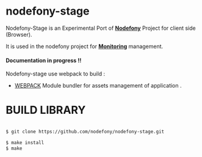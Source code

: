 # nodefony-stage





Nodefony-Stage is an Experimental Port of **[Nodefony](https://github.com/nodefony/nodefony)** Project for client side (Browser).

It is used in the nodefony project for **[Monitoring](https://nodefony.net/nodefony)** management.



#### Documentation in progress !!



Nodefony-stage use webpack to build :

- [WEBPACK](https://webpack.js.org/) Module bundler for assets management of application .


# BUILD LIBRARY
```bash

$ git clone https://github.com/nodefony/nodefony-stage.git

$ make install
$ make

```

